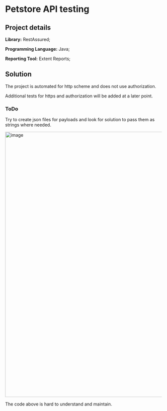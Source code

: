 # Petstore API testing

## Project details
**Library:** RestAssured;

**Programming Language:** Java;

**Reporting Tool:** Extent Reports;

## Solution
The project is automated for http scheme and does not use authorization.

Additional tests for https and authorization will be added at a later point.


### ToDo
Try to create json files for payloads and look for solution to pass them as strings where needed. 

<img width="854" alt="image" src="https://github.com/user-attachments/assets/cf2ffb9c-bf6f-4ea0-b2c8-c4ae876e6d45">

The code above is hard to understand and maintain.
